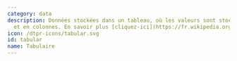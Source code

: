 ```yaml
---
category: data
description: Données stockées dans un tableau, où les valeurs sont stockées en lignes
  et en colonnes. En savoir plus [cliquez-ici](https://fr.wikipedia.org/wiki/Tableau_(statistique))
icon: /dtpr-icons/tabular.svg
id: tabular
name: Tabulaire
---
```

